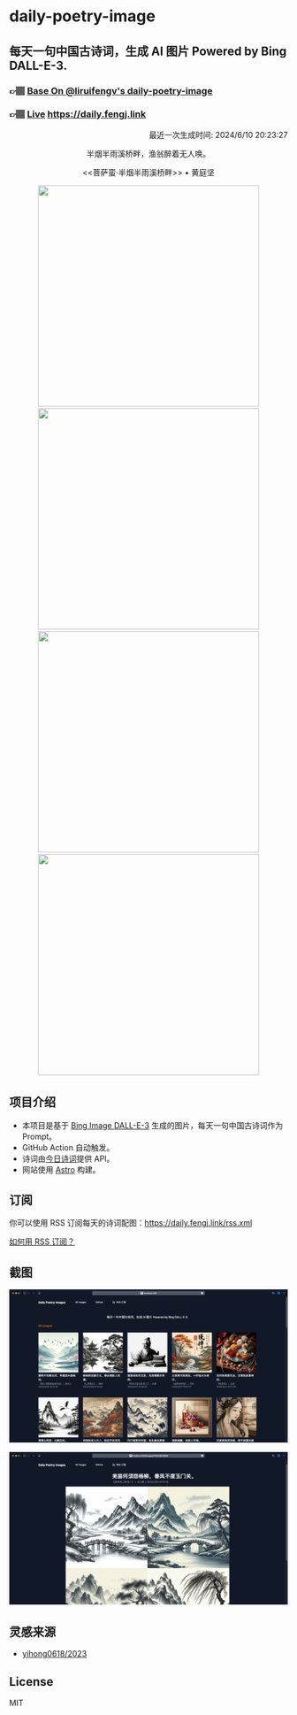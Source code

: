 
# daily-poetry-image

## 每天一句中国古诗词，生成 AI 图片 Powered by Bing DALL-E-3.

### 👉🏽 [Base On @liruifengv's daily-poetry-image](https://github.com/liruifengv/daily-poetry-image)

### 👉🏽 [Live](https://daily.fengj.link) https://daily.fengj.link

<p align="right">
  最近一次生成时间: 2024/6/10 20:23:27
</p>
<p align="center">
半烟半雨溪桥畔，渔翁醉着无人唤。
</p>
<p align="center">
<<菩萨蛮·半烟半雨溪桥畔>> • 黄庭坚
</p>
<p align="center">
<img src="https://tse3.mm.bing.net/th/id/OIG1.fC6vzLaJy3Lmldy2XCNY" height="400" width="400" />
<img src="https://tse4.mm.bing.net/th/id/OIG1.DF5dTwQJuzgy17TvL.3p" height="400" width="400" />
<img src="https://tse3.mm.bing.net/th/id/OIG1.tu6jG2.DBceFt5N8CpyC" height="400" width="400" />
<img src="https://tse1.mm.bing.net/th/id/OIG1.dV0SsdPKO_dfA2MSFHT8" height="400" width="400" />
</p>

## 项目介绍

-   本项目是基于 [Bing Image DALL-E-3](https://www.bing.com/images/create) 生成的图片，每天一句中国古诗词作为 Prompt。
-   GitHub Action 自动触发。
-   诗词由[今日诗词](https://www.jinrishici.com/)提供 API。
-   网站使用 [Astro](https://astro.build) 构建。

## 订阅

你可以使用 RSS 订阅每天的诗词配图：https://daily.fengj.link/rss.xml

[如何用 RSS 订阅？](https://zhuanlan.zhihu.com/p/55026716)

## 截图

![图片列表](./screenshots/Snipaste_2023-12-28_21-00-26.png)

![图片详情](./screenshots/Snipaste_2023-12-28_21-00-53.png)

## 灵感来源

-   [yihong0618/2023](https://github.com/yihong0618/2023)

## License

MIT
